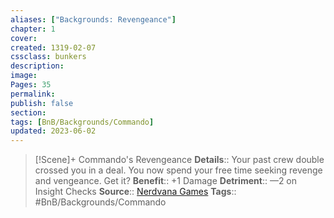 ```yaml
---
aliases: ["Backgrounds: Revengeance"]
chapter: 1
cover: 
created: 1319-02-07
cssclass: bunkers
description: 
image: 
Pages: 35
permalink: 
publish: false
section: 
tags: [BnB/Backgrounds/Commando]
updated: 2023-06-02
---
```


> [!Scene]+  Commando's Revengeance
>**Details**:: Your past crew double crossed you in a deal. You now spend your free time seeking revenge and vengeance. Get it?
> **Benefit**:: +1 Damage
> **Detriment**:: —2 on Insight Checks
> **Source**:: [Nerdvana Games](https://nerdvanagames.com) 
> **Tags**:: #BnB/Backgrounds/Commando

